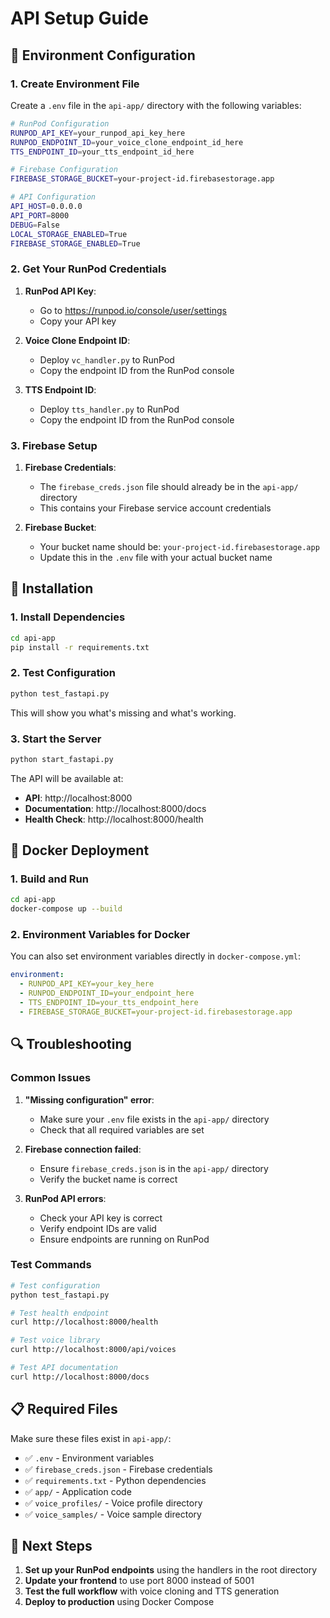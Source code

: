 # API Setup Guide

## 🔧 Environment Configuration

### 1. Create Environment File

Create a `.env` file in the `api-app/` directory with the following variables:

```bash
# RunPod Configuration
RUNPOD_API_KEY=your_runpod_api_key_here
RUNPOD_ENDPOINT_ID=your_voice_clone_endpoint_id_here
TTS_ENDPOINT_ID=your_tts_endpoint_id_here

# Firebase Configuration
FIREBASE_STORAGE_BUCKET=your-project-id.firebasestorage.app

# API Configuration
API_HOST=0.0.0.0
API_PORT=8000
DEBUG=False
LOCAL_STORAGE_ENABLED=True
FIREBASE_STORAGE_ENABLED=True
```

### 2. Get Your RunPod Credentials

1. **RunPod API Key**: 
   - Go to https://runpod.io/console/user/settings
   - Copy your API key

2. **Voice Clone Endpoint ID**:
   - Deploy `vc_handler.py` to RunPod
   - Copy the endpoint ID from the RunPod console

3. **TTS Endpoint ID**:
   - Deploy `tts_handler.py` to RunPod  
   - Copy the endpoint ID from the RunPod console

### 3. Firebase Setup

1. **Firebase Credentials**: 
   - The `firebase_creds.json` file should already be in the `api-app/` directory
   - This contains your Firebase service account credentials

2. **Firebase Bucket**:
   - Your bucket name should be: `your-project-id.firebasestorage.app`
   - Update this in the `.env` file with your actual bucket name

## 🚀 Installation

### 1. Install Dependencies

```bash
cd api-app
pip install -r requirements.txt
```

### 2. Test Configuration

```bash
python test_fastapi.py
```

This will show you what's missing and what's working.

### 3. Start the Server

```bash
python start_fastapi.py
```

The API will be available at:
- **API**: http://localhost:8000
- **Documentation**: http://localhost:8000/docs
- **Health Check**: http://localhost:8000/health

## 🐳 Docker Deployment

### 1. Build and Run

```bash
cd api-app
docker-compose up --build
```

### 2. Environment Variables for Docker

You can also set environment variables directly in `docker-compose.yml`:

```yaml
environment:
  - RUNPOD_API_KEY=your_key_here
  - RUNPOD_ENDPOINT_ID=your_endpoint_here
  - TTS_ENDPOINT_ID=your_tts_endpoint_here
  - FIREBASE_STORAGE_BUCKET=your-project-id.firebasestorage.app
```

## 🔍 Troubleshooting

### Common Issues

1. **"Missing configuration" error**:
   - Make sure your `.env` file exists in the `api-app/` directory
   - Check that all required variables are set

2. **Firebase connection failed**:
   - Ensure `firebase_creds.json` is in the `api-app/` directory
   - Verify the bucket name is correct

3. **RunPod API errors**:
   - Check your API key is correct
   - Verify endpoint IDs are valid
   - Ensure endpoints are running on RunPod

### Test Commands

```bash
# Test configuration
python test_fastapi.py

# Test health endpoint
curl http://localhost:8000/health

# Test voice library
curl http://localhost:8000/api/voices

# Test API documentation
curl http://localhost:8000/docs
```

## 📋 Required Files

Make sure these files exist in `api-app/`:

- ✅ `.env` - Environment variables
- ✅ `firebase_creds.json` - Firebase credentials  
- ✅ `requirements.txt` - Python dependencies
- ✅ `app/` - Application code
- ✅ `voice_profiles/` - Voice profile directory
- ✅ `voice_samples/` - Voice sample directory

## 🎯 Next Steps

1. **Set up your RunPod endpoints** using the handlers in the root directory
2. **Update your frontend** to use port 8000 instead of 5001
3. **Test the full workflow** with voice cloning and TTS generation
4. **Deploy to production** using Docker Compose 